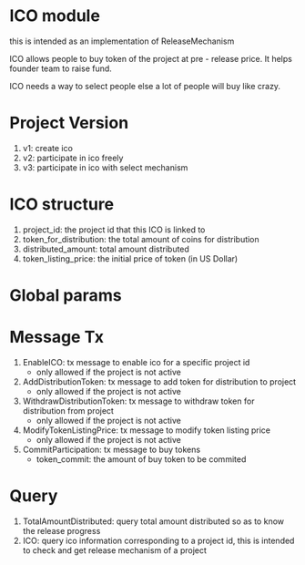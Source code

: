 # ICO module

this is intended as an implementation of ReleaseMechanism

ICO allows people to buy token of the project at pre - release price. It helps founder team to raise fund.

ICO needs a way to select people else a lot of people will buy like crazy.

# Project Version
1. v1: create ico
2. v2: participate in ico freely
3. v3: participate in ico with select mechanism

# ICO structure
1. project_id: the project id that this ICO is linked to
2. token_for_distribution: the total amount of coins for distribution
3. distributed_amount: total amount distributed
4. token_listing_price: the initial price of token (in US Dollar)

# Global params
# Message Tx
1. EnableICO: tx message to enable ico for a specific project id
    * only allowed if the project is not active
2. AddDistributionToken: tx message to add token for distribution to project
    * only allowed if the project is not active
3. WithdrawDistributionToken: tx message to withdraw token for distribution from project
    * only allowed if the project is not active
4. ModifyTokenListingPrice: tx message to modify token listing price
    * only allowed if the project is not active
5. CommitParticipation: tx message to buy tokens
    * token_commit: the amount of buy token to be commited

# Query
1. TotalAmountDistributed: query total amount distributed so as to know the release progress
2. ICO: query ico information corresponding to a project id, this is intended to check and get release mechanism of a project